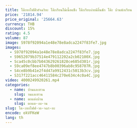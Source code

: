 ```yaml
---
title: โต๊ะยกไฟฟ้าอัจฉริยะ โต๊ะเรียนไม้เนื้อแข็ง โต๊ะเรียบง่ายมีลิ้นชัก โต๊ะ บ้านนักเรียน
price: '21814.94'
price_original: '25664.63'
currency: THB
discount: 15%
rating: 4.5
volume: 87
image: S978f92094a1e48e78e8adca2247f83fe7.jpg
images:
  - S978f92094a1e48e78e8adca2247f83fe7.jpg
  - S9652079b37514e479112202a2cb02100X.jpg
  - Sca45c0cbb7b043629261828ce685d301r.jpg
  - S9ca09ef8ee4747b8b00396ab8c958707R.jpg
  - S4ce8b9b41e2f4d47a9912431c5013b3cv.jpg
  - S317f221acc46411584c270e634c4c0a4C.jpg
video: 4000249920261.mp4
categories:
  - name: บ้านและสวน
    slug: านและสวน
  - name: ตกแต่งบ้าน
    slug: ตกแต-งบ-าน
slug: โต-ะยกไฟฟ-าอ-จฉร-ยะ
encode: okVFKeW
lang: th
---
```

  
